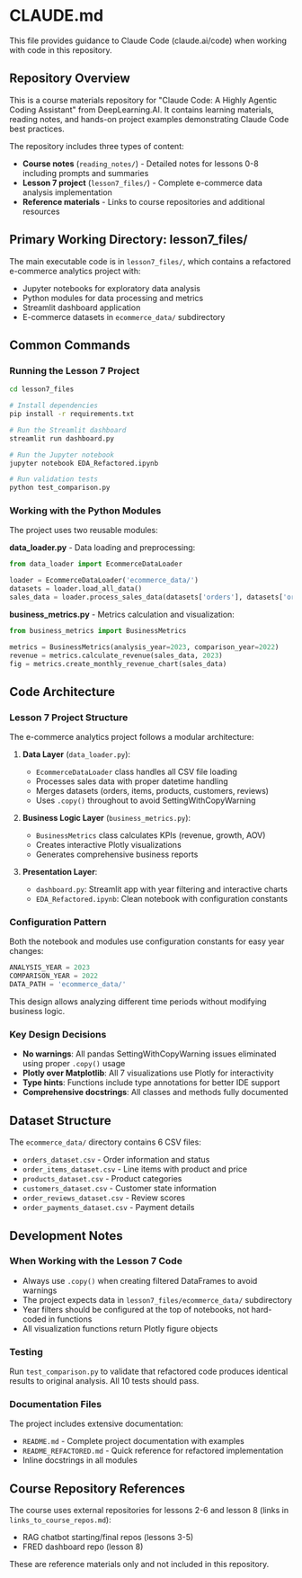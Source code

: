 # CLAUDE.md

This file provides guidance to Claude Code (claude.ai/code) when working with code in this repository.

## Repository Overview

This is a course materials repository for "Claude Code: A Highly Agentic Coding Assistant" from DeepLearning.AI. It contains learning materials, reading notes, and hands-on project examples demonstrating Claude Code best practices.

The repository includes three types of content:
- **Course notes** (`reading_notes/`) - Detailed notes for lessons 0-8 including prompts and summaries
- **Lesson 7 project** (`lesson7_files/`) - Complete e-commerce data analysis implementation
- **Reference materials** - Links to course repositories and additional resources

## Primary Working Directory: lesson7_files/

The main executable code is in `lesson7_files/`, which contains a refactored e-commerce analytics project with:
- Jupyter notebooks for exploratory data analysis
- Python modules for data processing and metrics
- Streamlit dashboard application
- E-commerce datasets in `ecommerce_data/` subdirectory

## Common Commands

### Running the Lesson 7 Project

```bash
cd lesson7_files

# Install dependencies
pip install -r requirements.txt

# Run the Streamlit dashboard
streamlit run dashboard.py

# Run the Jupyter notebook
jupyter notebook EDA_Refactored.ipynb

# Run validation tests
python test_comparison.py
```

### Working with the Python Modules

The project uses two reusable modules:

**data_loader.py** - Data loading and preprocessing:
```python
from data_loader import EcommerceDataLoader

loader = EcommerceDataLoader('ecommerce_data/')
datasets = loader.load_all_data()
sales_data = loader.process_sales_data(datasets['orders'], datasets['order_items'])
```

**business_metrics.py** - Metrics calculation and visualization:
```python
from business_metrics import BusinessMetrics

metrics = BusinessMetrics(analysis_year=2023, comparison_year=2022)
revenue = metrics.calculate_revenue(sales_data, 2023)
fig = metrics.create_monthly_revenue_chart(sales_data)
```

## Code Architecture

### Lesson 7 Project Structure

The e-commerce analytics project follows a modular architecture:

1. **Data Layer** (`data_loader.py`):
   - `EcommerceDataLoader` class handles all CSV file loading
   - Processes sales data with proper datetime handling
   - Merges datasets (orders, items, products, customers, reviews)
   - Uses `.copy()` throughout to avoid SettingWithCopyWarning

2. **Business Logic Layer** (`business_metrics.py`):
   - `BusinessMetrics` class calculates KPIs (revenue, growth, AOV)
   - Creates interactive Plotly visualizations
   - Generates comprehensive business reports

3. **Presentation Layer**:
   - `dashboard.py`: Streamlit app with year filtering and interactive charts
   - `EDA_Refactored.ipynb`: Clean notebook with configuration constants

### Configuration Pattern

Both the notebook and modules use configuration constants for easy year changes:

```python
ANALYSIS_YEAR = 2023
COMPARISON_YEAR = 2022
DATA_PATH = 'ecommerce_data/'
```

This design allows analyzing different time periods without modifying business logic.

### Key Design Decisions

- **No warnings**: All pandas SettingWithCopyWarning issues eliminated using proper `.copy()` usage
- **Plotly over Matplotlib**: All 7 visualizations use Plotly for interactivity
- **Type hints**: Functions include type annotations for better IDE support
- **Comprehensive docstrings**: All classes and methods fully documented

## Dataset Structure

The `ecommerce_data/` directory contains 6 CSV files:
- `orders_dataset.csv` - Order information and status
- `order_items_dataset.csv` - Line items with product and price
- `products_dataset.csv` - Product categories
- `customers_dataset.csv` - Customer state information
- `order_reviews_dataset.csv` - Review scores
- `order_payments_dataset.csv` - Payment details

## Development Notes

### When Working with the Lesson 7 Code

- Always use `.copy()` when creating filtered DataFrames to avoid warnings
- The project expects data in `lesson7_files/ecommerce_data/` subdirectory
- Year filters should be configured at the top of notebooks, not hard-coded in functions
- All visualization functions return Plotly figure objects

### Testing

Run `test_comparison.py` to validate that refactored code produces identical results to original analysis. All 10 tests should pass.

### Documentation Files

The project includes extensive documentation:
- `README.md` - Complete project documentation with examples
- `README_REFACTORED.md` - Quick reference for refactored implementation
- Inline docstrings in all modules

## Course Repository References

The course uses external repositories for lessons 2-6 and lesson 8 (links in `links_to_course_repos.md`):
- RAG chatbot starting/final repos (lessons 3-5)
- FRED dashboard repo (lesson 8)

These are reference materials only and not included in this repository.
